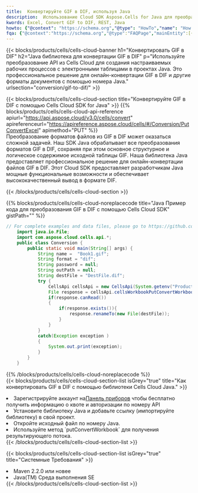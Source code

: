 ```yaml
---
title:  Конвертируйте GIF в DIF, используя Java
description:  Использование Cloud SDK Aspose.Cells for Java для преобразования файла формата GIF в файл формата DIF.
kwords: Excel, Convert GIF to DIF, REST, Java
howto: {"@context": "https://schema.org","@type": "HowTo","name": "How to convert GIF to DIF using the Cells Cloud Java library.","description": "How to convert GIF to DIF using the Cells Cloud Java library.","image": {"@type": "ImageObject"},"url": "/java/conversion/gif-to-dif/","step": [{ "@type": "HowToStep","name": "How to convert GIF to DIF using the Cells Cloud Java library. step 1", "image": {"@type": "ImageObject",},"url": "/java/conversion/gif-to-dif/","text": "Register an account at <a href='https://dashboard.aspose.cloud/'>Dashboard</a> to get free API quota & authorization details",},{ "@type": "HowToStep","name": "How to convert GIF to DIF using the Cells Cloud Java library. step 1", "image": {"@type": "ImageObject",},"url": "/java/conversion/gif-to-dif/","text": "Install Java library and add the reference (import the library) to your project.",},{ "@type": "HowToStep","name": "How to convert GIF to DIF using the Cells Cloud Java library. step 1", "image": {"@type": "ImageObject",},"url": "/java/conversion/gif-to-dif/","text": "Open the source file in Java.",},{ "@type": "HowToStep","name": "How to convert GIF to DIF using the Cells Cloud Java library. step 1", "image": {"@type": "ImageObject",},"url": "/java/conversion/gif-to-dif/","text": "Use the `putConvertWorkbook` method to retrieve the resulting stream.",}, ],"supply": {"@type": "HowToSupply","name": "document"},"tool": [{"@type": "HowToTool","name": "IntelliJ IDEA, Visual Studio Code, Eclipse"},{"@type": "HowToTool","name": "Aspose Cells"}],"totalTime": "PT6M"}
fqa: {"@context":"https://schema.org","@type":"FAQPage","mainEntity":[{"@type":"Question","name":"Why convert file formats in C# using REST API?","acceptedAnswer":{"@type":"Answer","text":"Documents are encoded in many ways, and some files may be incompatible with the software you use. To open and read such files, just convert them to appropriate file formats.<br/><ol><li>Install .NET SDK and add the reference (import the library) to your project.</li><li>Open the source file in C# using REST API.</li><li>Call the PutConvertWorkbookRequest() method, passing an output filename with required extension.</li><li>Get the result of conversion as a separate file.</li></ol>"}},{"@type":"Question","name":"What file formats can I convert with your C# library?","acceptedAnswer":{"@type":"Answer","text":"We support a variety of file formats for conversion using .NET library, including XLSX, Excel, xls , PDF, CSV, HTML, Markdown, XML, PNG, JPG, TIFF, Json, TXT and many more."}},{"@type":"Question","name":"What is the maximum allowed file size for conversion using this .NET library?","acceptedAnswer":{"@type":"Answer","text":"There are no file size limits for format conversions using .NET library."}}]}
---
```

{{< blocks/products/cells/cells-cloud-banner h1="Конвертировать GIF в DIF" h2="Java библиотека для конвертации GIF в DIF" p="Используйте преобразование API из Cells Cloud для создания настраиваемых рабочих процессов с электронными таблицами в проектах Java. Это профессиональное решение для онлайн-конвертации GIF в DIF и другие форматы документов с помощью номера Java." urlsection="conversion/gif-to-dif/" >}}

{{< blocks/products/cells/cells-cloud-section title="Конвертируйте GIF в DIF с помощью Cells Cloud SDK for Java" >}}
{{% blocks/products/cells/cells-cloud-api-reference apiurl="https://api.aspose.cloud/v3.0/cells/convert" apireferenceurl="https://apireference.aspose.cloud/cells/#/Conversion/PutConvertExcel" apimethod="PUT" %}}
<br/>
Преобразование форматов файлов из GIF в DIF может оказаться сложной задачей. Наш SDK Java обрабатывает все преобразования форматов GIF в DIF, сохраняя при этом основное структурное и логическое содержимое исходной таблицы GIF. Наша библиотека Java предоставляет профессиональное решение для онлайн-конвертации файлов GIF в DIF. Этот Cloud SDK предоставляет разработчикам Java мощные функциональные возможности и обеспечивает высококачественный вывод в формате DIF.

{{< /blocks/products/cells/cells-cloud-section >}}

{{% blocks/products/cells/cells-cloud-noreplacecode title="Java Пример кода для преобразования GIF в DIF с помощью Cells Cloud SDK" gistPath="" %}}
 
```java
// For complete examples and data files, please go to https://github.com/aspose-cells-cloud/aspose-cells-cloud-java/
    import java.io.File;
    import com.aspose.cloud.cells.api.*;
    public class Conversion {
        public static void main(String[] args) {
            String name =  "Book1.gif";
            String format = "dif";
            String password = null;
            String outPath = null;
            String destFile = "DestFile.dif";
            try {
                CellsApi cellsApi = new CellsApi(System.getenv("ProductClientId"), System.getenv("ProductClientSecret"));
                File response = cellsApi.cellsWorkbookPutConvertWorkbook(new File(name), format, password, outPath, null,null);            
                if(response.canRead())
                {
                    if(response.exists()){
                        response.renameTo(new File(destFile));
                    }                
                }
            }
            catch(Exception exception )
            {
                System.out.print(exception);
            }
        }
    }
```
 
{{% /blocks/products/cells/cells-cloud-noreplacecode %}}
<br/>
{{< blocks/products/cells/cells-cloud-section-list isGrey="true" title="Как конвертировать GIF в DIF с помощью библиотеки Cells Cloud Java." >}}
<li> Зарегистрируйте аккаунт на<a href="https://dashboard.aspose.cloud/">Панель приборов</a> чтобы бесплатно получить информацию о квоте и авторизации по номеру API</li>
<li>Установите библиотеку Java и добавьте ссылку (импортируйте библиотеку) в свой проект.</li>
<li>Откройте исходный файл по номеру Java.</li>
<li>Используйте метод `putConvertWorkbook` для получения результирующего потока.</li>
{{< /blocks/products/cells/cells-cloud-section-list >}}

{{< blocks/products/cells/cells-cloud-section-list isGrey="true" title="Системные Требования" >}}
<li>Maven 2.2.0 или новее</li>
<li>Java(TM) Среда выполнения SE</li>
{{< /blocks/products/cells/cells-cloud-section-list >}}
